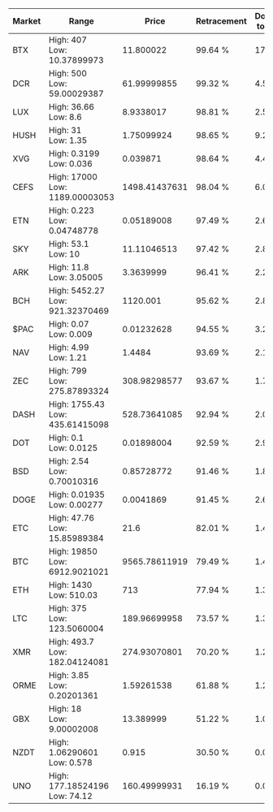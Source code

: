 | Market | Range | Price| Retracement | Doubles to 50% |
| --- | --- | --- | --- | --- |
| BTX | High: 407<br />Low: 10.37899973 | 11.800022 | 99.64 % | 17.69 |
| DCR | High: 500<br />Low: 59.00029387 | 61.99999855 | 99.32 % | 4.51 |
| LUX | High: 36.66<br />Low: 8.6 | 8.9338017 | 98.81 % | 2.53 |
| HUSH | High: 31<br />Low: 1.35 | 1.75099924 | 98.65 % | 9.24 |
| XVG | High: 0.3199<br />Low: 0.036 | 0.039871 | 98.64 % | 4.46 |
| CEFS | High: 17000<br />Low: 1189.00003053 | 1498.41437631 | 98.04 % | 6.07 |
| ETN | High: 0.223<br />Low: 0.04748778 | 0.05189008 | 97.49 % | 2.61 |
| SKY | High: 53.1<br />Low: 10 | 11.11046513 | 97.42 % | 2.84 |
| ARK | High: 11.8<br />Low: 3.05005 | 3.3639999 | 96.41 % | 2.21 |
| BCH | High: 5452.27<br />Low: 921.32370469 | 1120.001 | 95.62 % | 2.85 |
| $PAC | High: 0.07<br />Low: 0.009 | 0.01232628 | 94.55 % | 3.20 |
| NAV | High: 4.99<br />Low: 1.21 | 1.4484 | 93.69 % | 2.14 |
| ZEC | High: 799<br />Low: 275.87893324 | 308.98298577 | 93.67 % | 1.74 |
| DASH | High: 1755.43<br />Low: 435.61415098 | 528.73641085 | 92.94 % | 2.07 |
| DOT | High: 0.1<br />Low: 0.0125 | 0.01898004 | 92.59 % | 2.96 |
| BSD | High: 2.54<br />Low: 0.70010316 | 0.85728772 | 91.46 % | 1.89 |
| DOGE | High: 0.01935<br />Low: 0.00277 | 0.0041869 | 91.45 % | 2.64 |
| ETC | High: 47.76<br />Low: 15.85989384 | 21.6 | 82.01 % | 1.47 |
| BTC | High: 19850<br />Low: 6912.9021021 | 9565.78611919 | 79.49 % | 1.40 |
| ETH | High: 1430<br />Low: 510.03 | 713 | 77.94 % | 1.36 |
| LTC | High: 375<br />Low: 123.5060004 | 189.96699958 | 73.57 % | 1.31 |
| XMR | High: 493.7<br />Low: 182.04124081 | 274.93070801 | 70.20 % | 1.23 |
| ORME | High: 3.85<br />Low: 0.20201361 | 1.59261538 | 61.88 % | 1.27 |
| GBX | High: 18<br />Low: 9.00002008 | 13.389999 | 51.22 % | 1.01 |
| NZDT | High: 1.06290601<br />Low: 0.578 | 0.915 | 30.50 % | 0.00 |
| UNO | High: 177.18524196<br />Low: 74.12 | 160.49999931 | 16.19 % | 0.00 |
